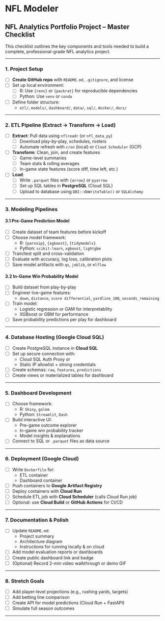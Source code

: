 # NFL Modeler

## NFL Analytics Portfolio Project – Master Checklist

This checklist outlines the key components and tools needed to build a complete, professional-grade NFL analytics project.

---

### 1. Project Setup
- [ ] **Create GitHub repo** with `README.md`, `.gitignore`, and license
- [ ] Set up local environment:
  - [ ] R: Use `{renv}` or `{packrat}` for reproducible dependencies
  - [ ] Python: Use `venv` or `conda`
- [ ] Define folder structure:
  - `etl/`, `models/`, `dashboard/`, `data/`, `sql/`, `docker/`, `docs/`

---

### 2. ETL Pipeline (Extract → Transform → Load)
- [ ] **Extract**: Pull data using `nflreadr` (or `nfl_data_py`)
  - [ ] Download play-by-play, schedules, rosters
  - [ ] Automate refresh with `cron` (local) or `Cloud Scheduler` (GCP)
- [ ] **Transform**: Clean, join, and create features
  - [ ] Game-level summaries
  - [ ] Team stats & rolling averages
  - [ ] In-game state features (score diff, time left, etc.)
- [ ] **Load**:
  - [ ] Write `.parquet` files with `{arrow}` or `pyarrow`
  - [ ] Set up SQL tables in **PostgreSQL** (Cloud SQL)
  - [ ] Upload to database using `DBI::dbWriteTable()` or `SQLAlchemy`

---

### 3. Modeling Pipelines
#### 3.1 Pre-Game Prediction Model
- [ ] Create dataset of team features before kickoff
- [ ] Choose model framework:
  - R: `{parsnip}`, `{xgboost}`, `{tidymodels}`
  - Python: `scikit-learn`, `xgboost`, `lightgbm`
- [ ] Train/test split and cross-validation
- [ ] Evaluate with accuracy, log loss, calibration plots
- [ ] Save model artifacts with `qs`, `joblib`, or `mlflow`

#### 3.2 In-Game Win Probability Model
- [ ] Build dataset from play-by-play
- [ ] Engineer live-game features:
  - `down`, `distance`, `score differential`, `yardline_100`, `seconds_remaining`
- [ ] Train model:
  - Logistic regression or GAM for interpretability
  - XGBoost or GBM for performance
- [ ] Save probability predictions per play for dashboard

---

### 4. Database Hosting (Google Cloud SQL)
- [ ] Create PostgreSQL instance in **Cloud SQL**
- [ ] Set up secure connection with:
  - Cloud SQL Auth Proxy or
  - Static IP allowlist + strong credentials
- [ ] Create schemas: `raw`, `features`, `predictions`
- [ ] Create views or materialized tables for dashboard

---

### 5. Dashboard Development
- [ ] Choose framework:
  - R: `Shiny`, `golem`
  - Python: `Streamlit`, `Dash`
- [ ] Build interactive UI:
  - Pre-game outcome explorer
  - In-game win probability tracker
  - Model insights & explanations
- [ ] Connect to SQL or `.parquet` files as data source

---

### 6. Deployment (Google Cloud)
- [ ] Write `Dockerfile` for:
  - ETL container
  - Dashboard container
- [ ] Push containers to **Google Artifact Registry**
- [ ] Deploy containers with **Cloud Run**
- [ ] Schedule ETL job with **Cloud Scheduler** (calls Cloud Run job)
- [ ] Optional: use **Cloud Build** or **GitHub Actions** for CI/CD

---

### 7. Documentation & Polish
- [ ] Update `README.md`:
  - Project summary
  - Architecture diagram
  - Instructions for running locally & on cloud
- [ ] Add model evaluation reports or dashboards
- [ ] Create public dashboard link and badge
- [ ] (Optional) Record 2-min video walkthrough or demo GIF

---

### 8. Stretch Goals
- [ ] Add player-level projections (e.g., rushing yards, targets)
- [ ] Add betting line comparison
- [ ] Create API for model predictions (Cloud Run + FastAPI)
- [ ] Simulate full season outcomes

---

